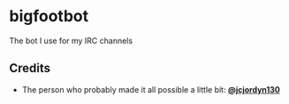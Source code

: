 # bigfootbot
The bot I use for my IRC channels

## Credits
 * The person who probably made it all possible a little bit: [**@jcjordyn130**](https://github.com/jcjordyn130)
